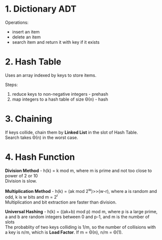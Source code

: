 # 1. Dictionary ADT
Operations:
* insert an item
* delete an item
* search item and return it with key if it exists

# 2. Hash Table
Uses an array indexed by keys to store items.

Steps:
1. reduce keys to non-negative integers - prehash
2. map integers to a hash table of size Θ(n) - hash

# 3. Chaining
If keys collide, chain them by **Linked List** in the slot of Hash Table.  
Search takes Θ(n) in the worst case.

# 4. Hash Function
**Division Method** - h(k) = k mod m, where m is prime and not too close to power of 2 or 10  
Division is slow.

**Multiplication Method** - h(k) = (ak mod 2<sup>w</sup>)>>(w-r), where a is random and odd, k is w bits and m = 2<sup>r</sup>  
Multiplication and bit extraction are faster than division.

**Universal Hashing** - h(k) = ((ak+b) mod p) mod m, where p is a large prime, a and b are random integers between 0 and p-1, and m is the number of slots  
The probablity of two keys colliding is 1/m, so the number of collisions with a key is n/m, which is **Load Factor**. If m = Θ(n), n/m = Θ(1).
